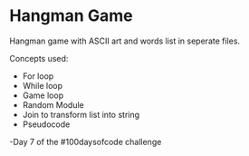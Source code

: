 ﻿# Hangman Game

Hangman game with ASCII art and words list in seperate files. 

Concepts used:
<ul>  
<li>For loop</li>  
<li>While loop</li>  
<li>Game loop</li>  
<li>Random Module</li> 
<li>Join to transform list into string</li> 
<li>Pseudocode</li> 
</ul>

-Day 7 of the #100daysofcode challenge
